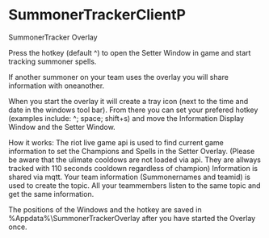 # SummonerTrackerClientP
SummonerTracker Overlay

Press the hotkey (default ^) to open the Setter Window in game and start tracking summoner spells.

If another summoner on your team uses the overlay you will share information with oneanother.

When you start the overlay it will create a tray icon (next to the time and date in the windows tool bar).
From there you can set your prefered hotkey (examples include: ^; space; shift+s) and move the Information Display Window and the Setter Window.

How it works:
The riot live game api is used to find current game information to set the Champions and Spells in the Setter Overlay.
(Please be aware that the ulimate cooldows are not loaded via api. They are allways tracked with 110 seconds cooldown regardless of champion)
Information is shared via mqtt. Your team information (Summonernames and teamid) is used to create the topic. All your teammembers listen to the same topic and get the same information.

The positions of the Windows and the hotkey are saved in %Appdata%\SummonerTrackerOverlay after you have started the Overlay once.
